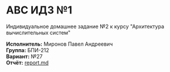 # АВС ИДЗ №1

Индивидуальное домашнее задание №2 к курсу "Архитектура вычислительных систем"

**Исполнитель:** Миронов Павел Андреевич <br/>
**Группа:** БПИ-212 <br/>
**Вариант:** №27 <br/>
**Отчёт:** [report.md](report.md "Кликабельная ссылка")
